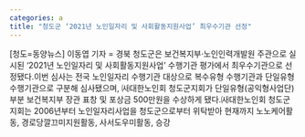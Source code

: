 ```yaml
---
categories: a
title: "청도군 ‘2021년 노인일자리 및 사회활동지원사업’ 최우수기관 선정"
---
```

[청도=동양뉴스] 이동엽 기자 = 경북 청도군은 보건복지부·노인인력개발원 주관으로 실시된 ‘2021년 노인일자리 및 사회활동지원사업’ 수행기관 평가에서 최우수기관으로 선정됐다.이번 심사는 전국 노인일자리 수행기관 대상으로 복수유형 수행기관과 단일유형 수행기관으로 구분해 심사됐으며, ㈔대한노인회 청도군지회가 단일유형(공익형사업단)부분 보건복지부 장관 표창 및 포상금 500만원을 수상하게 됐다.㈔대한노인회 청도군지회는 2006년부터 노인일자리사업을 청도군으로부터 위탁받아 현재까지 노노케어활동, 경로당깔끄미지원활동, 사서도우미활동, 승강